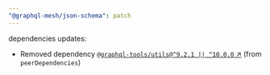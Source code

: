 ```yaml
---
"@graphql-mesh/json-schema": patch
---
```

dependencies updates:
  - Removed dependency [`@graphql-tools/utils@^9.2.1 || ^10.0.0` ↗︎](https://www.npmjs.com/package/@graphql-tools/utils/v/9.2.1) (from `peerDependencies`)
